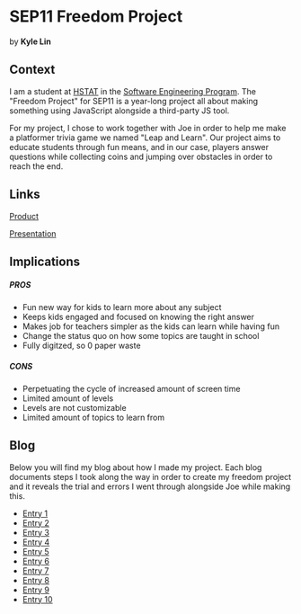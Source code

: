 # SEP11 Freedom Project
by **Kyle Lin**

## Context
I am a student at [HSTAT](https://www.hstat.org/) in the [Software Engineering Program](https://hstatsep.github.io/). The "Freedom Project" for SEP11 is a year-long project all about making something using JavaScript alongside a third-party JS tool.

For my project, I chose to work together with Joe in order to help me make a platformer trivia game we named "Leap and Learn". Our project aims to educate students through fun means, and in our case, players answer questions while collecting coins and jumping over obstacles in order to reach the end. 

## Links

[Product](https://kylel5957.github.io/Kyle-Joe-Kaboom/mygame/www/mvp.html)

[Presentation](https://docs.google.com/presentation/d/1mTrfeChYqEtcRuY7IsrA-1njXC6Yskf18GUQ0UwnznY/edit?slide=id.p#slide=id.p)

## Implications
##### PROS
* Fun new way for kids to learn more about any subject
* Keeps kids engaged and focused on knowing the right answer
* Makes job for teachers simpler as the kids can learn while having fun
* Change the status quo on how some topics are taught in school
* Fully digitzed, so 0 paper waste

##### CONS
* Perpetuating the cycle of increased amount of screen time
* Limited amount of levels
* Levels are not customizable
* Limited amount of topics to learn from

## Blog
Below you will find my blog about how I made my project. Each blog documents steps I took along the way in order to create my freedom project and it reveals the trial and errors I went through alongside Joe while making this.

* [Entry 1](blog/entry01.md)
* [Entry 2](blog/entry02.md)
* [Entry 3](blog/entry03.md)
* [Entry 4](blog/entry04.md)
* [Entry 5](blog/entry05.md)
* [Entry 6](blog/entry06.md)
* [Entry 7](blog/entry07.md)
* [Entry 8](blog/entry08.md)
* [Entry 9](blog/entry09.md)
* [Entry 10](blog/entry10.md)
